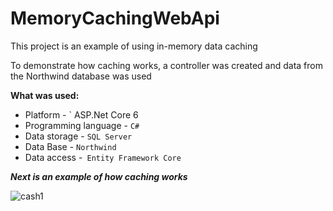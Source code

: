 # MemoryCachingWebApi

This project is an example of using in-memory data caching

To demonstrate how caching works, a controller was created and data from the Northwind database was used

**What was used:**
+ Platform - ` ASP.Net Core 6 
+ Programming language - `C#`
+ Data storage - `SQL Server`
+ Data Base - `Northwind`
+ Data access -` Entity Framework Core`

***Next is an example of how caching works***

![cash1](/cash1.png)
